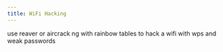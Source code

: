 ```yaml
---
title: WiFi Hacking
---
```


use reaver or aircrack ng with rainbow tables to hack a wifi with wps and weak passwords
